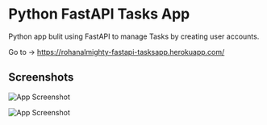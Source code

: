 
# Python FastAPI Tasks App

Python app bulit using FastAPI to manage Tasks by creating user accounts.

Go to -> https://rohanalmighty-fastapi-tasksapp.herokuapp.com/
## Screenshots

![App Screenshot](https://user-images.githubusercontent.com/46628806/180803480-aaa5006d-b044-4d2b-bad2-ee611c50d7c5.png)

![App Screenshot](https://user-images.githubusercontent.com/46628806/180803655-8b480d09-be8a-4f2b-bd3b-16f1f97074ac.png)



